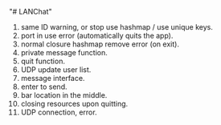 "# LANChat" 

1. same ID warning, or stop use hashmap / use unique keys.
2. port in use error (automatically quits the app).
3. normal closure hashmap remove error (on exit).
4. private message function.
5. quit function.
6. UDP update user list.
7. message interface.
8. enter to send.
9. bar location in the middle.
10. closing resources upon quitting.
11. UDP connection, error.
